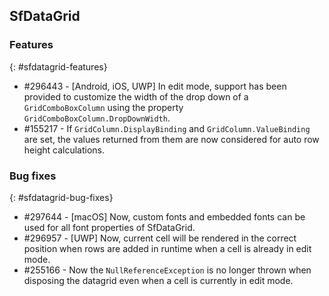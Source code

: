 ## SfDataGrid

### Features
{: #sfdatagrid-features}

* \#296443 - [Android, iOS, UWP] In edit mode, support has been provided to customize the width of the drop down of a `GridComboBoxColumn` using the property `GridComboBoxColumn.DropDownWidth`.
* \#155217 - If `GridColumn.DisplayBinding` and `GridColumn.ValueBinding` are set, the values returned from them are now considered for auto row height calculations.

### Bug fixes
{: #sfdatagrid-bug-fixes}

* \#297644 - [macOS] Now, custom fonts and embedded fonts can be used for all font properties of SfDataGrid.
* \#296957 - [UWP] Now, current cell will be rendered in the correct position when rows are added in runtime when a cell is already in edit mode.
* \#255166 - Now the `NullReferenceException` is no longer thrown when disposing the datagrid even when a cell is currently in edit mode.
